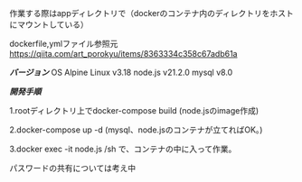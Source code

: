 作業する際はappディレクトリで（dockerのコンテナ内のディレクトリをホストにマウントしている）

dockerfile,ymlファイル参照元
https://qiita.com/art_porokyu/items/8363334c358c67adb61a

***バージョン***
OS Alpine Linux v3.18
node.js v21.2.0
mysql v8.0

***開発手順***

1.rootディレクトリ上でdocker-compose build
(node.jsのimage作成)

2.docker-compose up -d
(mysql、node.jsのコンテナが立てればOK。)

3.docker exec -it node.js /sh
で、コンテナの中に入って作業。

パスワードの共有については考え中